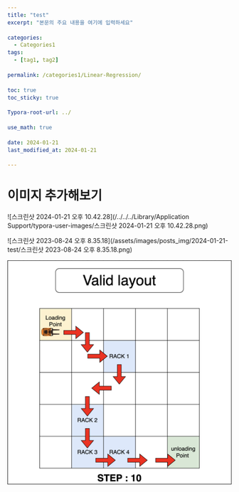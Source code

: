 ```yaml
---
title: "test"
excerpt: "본문의 주요 내용을 여기에 입력하세요"

categories:
  - Categories1
tags:
  - [tag1, tag2]

permalink: /categories1/Linear-Regression/

toc: true
toc_sticky: true

Typora-root-url: ../

use_math: true

date: 2024-01-21
last_modified_at: 2024-01-21

---
```


# 이미지 추가해보기

![스크린샷 2024-01-21 오후 10.42.28](/../../../Library/Application Support/typora-user-images/스크린샷 2024-01-21 오후 10.42.28.png)



![스크린샷 2023-08-24 오후 8.35.18](/assets/images/posts_img/2024-01-21-test/스크린샷 2023-08-24 오후 8.35.18.png)

![1](/assets/images/posts_img/2024-01-21-test/1.jpeg)